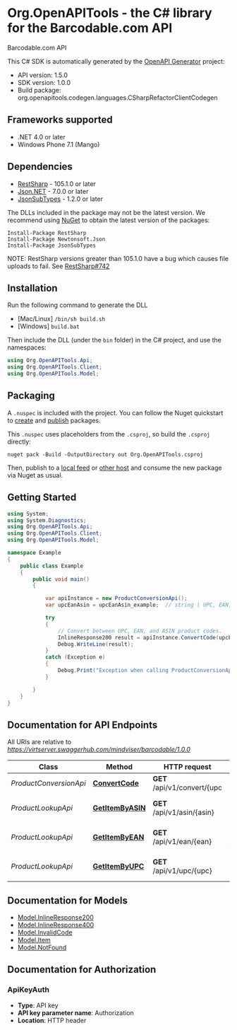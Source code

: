 # Org.OpenAPITools - the C# library for the Barcodable.com API

Barcodable.com API

This C# SDK is automatically generated by the [OpenAPI Generator](https://openapi-generator.tech) project:

- API version: 1.5.0
- SDK version: 1.0.0
- Build package: org.openapitools.codegen.languages.CSharpRefactorClientCodegen

<a name="frameworks-supported"></a>
## Frameworks supported
- .NET 4.0 or later
- Windows Phone 7.1 (Mango)

<a name="dependencies"></a>
## Dependencies
- [RestSharp](https://www.nuget.org/packages/RestSharp) - 105.1.0 or later
- [Json.NET](https://www.nuget.org/packages/Newtonsoft.Json/) - 7.0.0 or later
- [JsonSubTypes](https://www.nuget.org/packages/JsonSubTypes/) - 1.2.0 or later

The DLLs included in the package may not be the latest version. We recommend using [NuGet](https://docs.nuget.org/consume/installing-nuget) to obtain the latest version of the packages:
```
Install-Package RestSharp
Install-Package Newtonsoft.Json
Install-Package JsonSubTypes
```

NOTE: RestSharp versions greater than 105.1.0 have a bug which causes file uploads to fail. See [RestSharp#742](https://github.com/restsharp/RestSharp/issues/742)

<a name="installation"></a>
## Installation
Run the following command to generate the DLL
- [Mac/Linux] `/bin/sh build.sh`
- [Windows] `build.bat`

Then include the DLL (under the `bin` folder) in the C# project, and use the namespaces:
```csharp
using Org.OpenAPITools.Api;
using Org.OpenAPITools.Client;
using Org.OpenAPITools.Model;
```
<a name="packaging"></a>
## Packaging

A `.nuspec` is included with the project. You can follow the Nuget quickstart to [create](https://docs.microsoft.com/en-us/nuget/quickstart/create-and-publish-a-package#create-the-package) and [publish](https://docs.microsoft.com/en-us/nuget/quickstart/create-and-publish-a-package#publish-the-package) packages.

This `.nuspec` uses placeholders from the `.csproj`, so build the `.csproj` directly:

```
nuget pack -Build -OutputDirectory out Org.OpenAPITools.csproj
```

Then, publish to a [local feed](https://docs.microsoft.com/en-us/nuget/hosting-packages/local-feeds) or [other host](https://docs.microsoft.com/en-us/nuget/hosting-packages/overview) and consume the new package via Nuget as usual.

<a name="getting-started"></a>
## Getting Started

```csharp
using System;
using System.Diagnostics;
using Org.OpenAPITools.Api;
using Org.OpenAPITools.Client;
using Org.OpenAPITools.Model;

namespace Example
{
    public class Example
    {
        public void main()
        {

            var apiInstance = new ProductConversionApi();
            var upcEanAsin = upcEanAsin_example;  // string | UPC, EAN, or ASIN

            try
            {
                // Convert between UPC, EAN, and ASIN product codes.
                InlineResponse200 result = apiInstance.ConvertCode(upcEanAsin);
                Debug.WriteLine(result);
            }
            catch (Exception e)
            {
                Debug.Print("Exception when calling ProductConversionApi.ConvertCode: " + e.Message );
            }

        }
    }
}
```

<a name="documentation-for-api-endpoints"></a>
## Documentation for API Endpoints

All URIs are relative to *https://virtserver.swaggerhub.com/mindviser/barcodable/1.0.0*

Class | Method | HTTP request | Description
------------ | ------------- | ------------- | -------------
*ProductConversionApi* | [**ConvertCode**](docs/ProductConversionApi.md#convertcode) | **GET** /api/v1/convert/{upc | ean | asin} | Convert between UPC, EAN, and ASIN product codes.
*ProductLookupApi* | [**GetItemByASIN**](docs/ProductLookupApi.md#getitembyasin) | **GET** /api/v1/asin/{asin} | Find item by asin code
*ProductLookupApi* | [**GetItemByEAN**](docs/ProductLookupApi.md#getitembyean) | **GET** /api/v1/ean/{ean} | Find item by UPC code
*ProductLookupApi* | [**GetItemByUPC**](docs/ProductLookupApi.md#getitembyupc) | **GET** /api/v1/upc/{upc} | Find item by UPC code


<a name="documentation-for-models"></a>
## Documentation for Models

 - [Model.InlineResponse200](docs/InlineResponse200.md)
 - [Model.InlineResponse400](docs/InlineResponse400.md)
 - [Model.InvalidCode](docs/InvalidCode.md)
 - [Model.Item](docs/Item.md)
 - [Model.NotFound](docs/NotFound.md)


<a name="documentation-for-authorization"></a>
## Documentation for Authorization

<a name="ApiKeyAuth"></a>
### ApiKeyAuth

- **Type**: API key
- **API key parameter name**: Authorization
- **Location**: HTTP header

